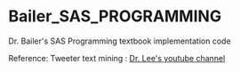 # Bailer_SAS_PROGRAMMING

Dr. Bailer's SAS Programming textbook implementation code


Reference: Tweeter text mining : [Dr. Lee's youtube channel](https://www.youtube.com/watch?v=qmCTemns0oE)
